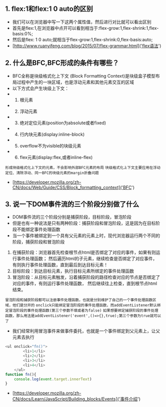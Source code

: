 ## 1. flex:1和flex:1 0 auto的区别
* 我们可以在浏览器中写一下这两个属性值，然后进行对比就可以看出区别
* 首先是flex:1,在浏览器中点开可以看到相当于:flex-grow:1,flex-shrink:1,flex-basis:0%;
* 然后是flex: 1 0 auto;就相当于flex-grow:1,flex-shrink:0,flex-basis:auto;
* [http://www.ruanyifeng.com/blog/2015/07/flex-grammar.html]('flex语法')

## 2. 什么是BFC,BFC形成的条件有哪些？
* BFC全称是块级格式化上下文 (Block Formatting Context)是块级盒子模型布局过程中产生的一块区域，也是浮动元素和其他元素交互的区域
* 以下方式会产生块级上下文：
* 1. 根元素
* 2. 浮动元素
* 3. 绝对定位元素(position为absolute或者fixed)
* 4. 行内块元素(display:inline-block)
* 5. overflow不为visible的块级元素
* 6. flex元素(display:flex,或者inline-flex)
    
`形成块级格式化上下文的元素，不会影响外部BFC元素的布局`
`块级格式化上下文主要应用在浮动定位、清除浮动、同一BFC的块级元素的margin折叠问题`
* [https://developer.mozilla.org/zh-CN/docs/Web/Guide/CSS/Block_formatting_context]('BFC')

## 3. 说一下DOM事件流的三个阶段分别做了什么
* DOM事件流的三个阶段分别是捕获阶段，目标阶段，冒泡阶段
* 但是也有一种说法是只有两种阶段：捕获阶段和冒泡阶段，这是因为在目标阶段不能绑定事件处理函数
* 当一个事件被绑定到一个具有父元素的元素上时，现代浏览器运行两个不同的阶段，捕获阶段和冒泡阶段
1. 在捕获阶段：浏览器首先检查根节点html是否绑定了对应的事件，如果有则运行事件处理函数；
然后遍历html的子元素，继续检查是否绑定了对应事件，有则执行事件处理函数，直到最后到达目标元素！
2. 目标阶段：到达目标元素，执行目标元素所绑定的事件处理函数
3. 冒泡阶段：从目标元素触发，沿着捕获阶段的路径检查对应的节点是否绑定了对应的事件，有则运行事件处理函数，
然后继续往上检查，直到根节点html结束。
   
`冒泡阶段和捕获阶段都可以注册事件处理函数，也就是分别维护了自己的一个事件处理函数区域，他们是分开的`
`onclick只能绑定冒泡阶段的事件处理函数，而addEventListener默认绑定冒泡阶段的事件处理函数(第三个参数不填或者为false)`
`如果想要绑定捕获阶段的事件处理函数，那么用法是addEventListener('event',()=>{},true);第三个参数为true就可以了`

* 我们经常利用冒泡事件来做事件委托，也就是一个事件绑定到父元素上，让父元素去执行
```javascript
<ul onclick="fn()">
        <li>1</li>
        <li>2</li>
        <li>3</li>
        <li>4</li>
    </ul>
function fn(){
    console.log(event.target.innerText)
}
```
* [https://developer.mozilla.org/zh-CN/docs/Learn/JavaScript/Building_blocks/Events]('事件介绍')
